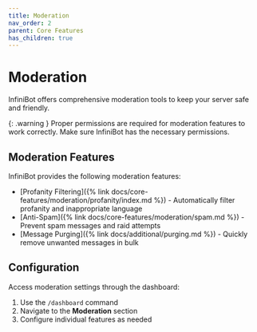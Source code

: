 ```yaml
---
title: Moderation
nav_order: 2
parent: Core Features
has_children: true
---
```


# Moderation

InfiniBot offers comprehensive moderation tools to keep your server safe and friendly.

{: .warning }
Proper permissions are required for moderation features to work correctly. Make sure InfiniBot has the necessary permissions.

## Moderation Features

InfiniBot provides the following moderation features:

- [Profanity Filtering]({% link docs/core-features/moderation/profanity/index.md %}) - Automatically filter profanity and inappropriate language
- [Anti-Spam]({% link docs/core-features/moderation/spam.md %}) - Prevent spam messages and raid attempts
- [Message Purging]({% link docs/additional/purging.md %}) - Quickly remove unwanted messages in bulk

## Configuration

Access moderation settings through the dashboard:
1. Use the `/dashboard` command
2. Navigate to the **Moderation** section
3. Configure individual features as needed